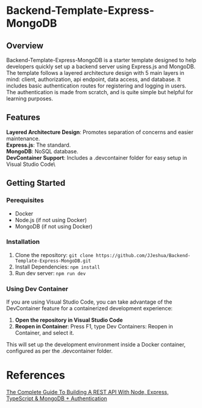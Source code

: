 # Backend-Template-Express-MongoDB
## Overview
Backend-Template-Express-MongoDB is a starter template designed to help developers quickly set up a backend server using Express.js and MongoDB. The template follows a layered architecture design with 5 main layers in mind: client, authorization, api endpoint, data access, and database. It includes basic authentication routes for registering and logging in users. The authentication is made from scratch, and is quite simple but helpful for learning purposes.
## Features
**Layered Architecture Design**: Promotes separation of concerns and easier maintenance.\
**Express.js**: The standard.\
**MongoDB**: NoSQL database.\
**DevContainer Support**: Includes a .devcontainer folder for easy setup in Visual Studio Code\
## Getting Started
### Perequisites
* Docker
* Node.js (if not using Docker)
* MongoDB (if not using Docker)

### Installation 
1. Clone the repository:
`git clone https://github.com/JJeshua/Backend-Template-Express-MongoDB.git`
2. Install Dependencies:
`npm install`
3. Run dev server:
`npm run dev`

### Using Dev Container
If you are using Visual Studio Code, you can take advantage of the DevContainer feature for a containerized development experience:
1. **Open the repository in Visual Studio Code**
2. **Reopen in Container**: Press F1, type Dev Containers: Reopen in Container, and select it.

This will set up the development environment inside a Docker container, configured as per the .devcontainer folder.

# References

[The Complete Guide To Building A REST API With Node, Express, TypeScript & MongoDB + Authentication](https://www.youtube.com/watch?v=b8ZUb_Okxro "The Complete Guide To Building A REST API With Node, Express, TypeScript & MongoDB + Authentication")

